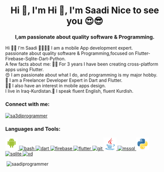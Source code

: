 <h1 align="center">Hi 👋, I'm Hi 👋, I'm Saadi Nice to see you 😍😎</h1>
<h3 align="center">I,am passionate about quality software & Programming.</h3>

Hi 👋🏻 I'm Saadi 👩‍💻💙📱 I am a mobile App development expert.<br>
passionate about quality software & Programming,focused on Flutter-Firebase-Sqlite-Dart-Python.<br>
A few facts about me: 👩‍💻 For 3 years I have been creating cross-platform apps using Flutter. <br>
😍 I am passionate about what I do, and programming is my major hobby.<br>
💙 I am a Freelancer Developer Expert in Dart and Flutter. <br>
✍🏻 I also have an interest in mobile apps design. <br>
I live in Iraq-Kurdistan.👩 I speak fluent English, fluent Kurdish.<br>







<h3 align="left">Connect with me:</h3>
<p align="left">
    <a href="https://twitter.com/sa3diprogrammer" target="blank"><img align="center"
            src="https://raw.githubusercontent.com/rahuldkjain/github-profile-readme-generator/master/src/images/icons/Social/twitter.svg"
            alt="sa3diprogrammer" height="30" width="40" /></a>
</p>

<h3 align="left">Languages and Tools:</h3>
<p align="left"> <a href="https://developer.android.com" target="_blank" rel="noreferrer"> <img
            src="https://raw.githubusercontent.com/devicons/devicon/master/icons/android/android-original-wordmark.svg"
            alt="android" width="40" height="40" /> </a> <a href="https://www.gnu.org/software/bash/" target="_blank"
        rel="noreferrer"> <img src="https://www.vectorlogo.zone/logos/gnu_bash/gnu_bash-icon.svg" alt="bash" width="40"
            height="40" /> </a> <a href="https://dart.dev" target="_blank" rel="noreferrer"> <img
            src="https://www.vectorlogo.zone/logos/dartlang/dartlang-icon.svg" alt="dart" width="40" height="40" /> </a>
    <a href="https://firebase.google.com/" target="_blank" rel="noreferrer"> <img
            src="https://www.vectorlogo.zone/logos/firebase/firebase-icon.svg" alt="firebase" width="40" height="40" />
    </a> <a href="https://flutter.dev" target="_blank" rel="noreferrer"> <img
            src="https://www.vectorlogo.zone/logos/flutterio/flutterio-icon.svg" alt="flutter" width="40" height="40" />
    </a> <a href="https://git-scm.com/" target="_blank" rel="noreferrer"> <img
            src="https://www.vectorlogo.zone/logos/git-scm/git-scm-icon.svg" alt="git" width="40" height="40" /> </a> <a
        href="https://www.java.com" target="_blank" rel="noreferrer"> <img
            src="https://raw.githubusercontent.com/devicons/devicon/master/icons/java/java-original.svg" alt="java"
            width="40" height="40" /> </a> <a href="https://www.microsoft.com/en-us/sql-server" target="_blank"
        rel="noreferrer"> <img src="https://www.svgrepo.com/show/303229/microsoft-sql-server-logo.svg" alt="mssql"
            width="40" height="40" /> </a> <a href="https://www.python.org" target="_blank" rel="noreferrer"> <img
            src="https://raw.githubusercontent.com/devicons/devicon/master/icons/python/python-original.svg"
            alt="python" width="40" height="40" /> </a> <a href="https://www.sqlite.org/" target="_blank"
        rel="noreferrer"> <img src="https://www.vectorlogo.zone/logos/sqlite/sqlite-icon.svg" alt="sqlite" width="40"
            height="40" /> </a> <a href="https://www.adobe.com/products/xd.html" target="_blank" rel="noreferrer"> <img
            src="https://cdn.worldvectorlogo.com/logos/adobe-xd.svg" alt="xd" width="40" height="40" /> </a> </p>

<!-- <p><img align="left"
        src="https://github-readme-stats.vercel.app/api/top-langs?username=saadiprogrammer&show_icons=true&locale=en&layout=compact"
        alt="saadiprogrammer" /></p> -->

<p>&nbsp;<img align="center"
        src="https://github-readme-stats.vercel.app/api?username=saadiprogrammer&show_icons=true&locale=en"
        alt="saadiprogrammer" /></p>

<!-- <p><img align="center" src="https://github-readme-streak-stats.herokuapp.com/?user=saadiprogrammer&"
        alt="saadiprogrammer" /></p> -->
